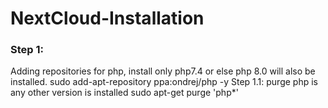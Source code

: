 # NextCloud-Installation
### Step 1: 
   Adding repositories for php, install only php7.4 or else php 8.0 will also be installed.
	sudo add-apt-repository ppa:ondrej/php -y
Step 1.1: purge php is any other version is installed
	sudo apt-get purge 'php*'

